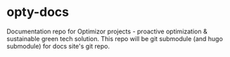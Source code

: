 # opty-docs
Documentation repo for Optimizor projects - proactive optimization &amp; sustainable green tech solution. This repo will be git submodule (and hugo submodule) for docs site's git repo. 
